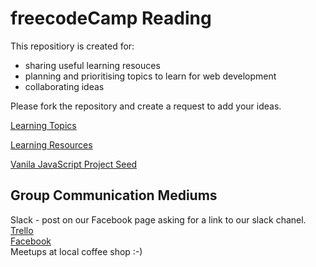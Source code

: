 # freecodeCamp Reading

This repositiory is created for:
  * sharing useful learning resouces
  * planning and prioritising topics to learn for web development
  * collaborating ideas 

   
Please fork the repository and create a request to add your ideas.  

[Learning Topics](https://github.com/ashB100/freecode-camp-reading/blob/master/topics.md)  
  
[Learning Resources](https://github.com/ashB100/freecode-camp-reading/blob/master/learning-resources.md)

[Vanila JavaScript Project Seed](https://github.com/ashB100/fcc-project-seed-vanillajs)

## Group Communication Mediums
Slack - post on our Facebook page asking for a link to our slack chanel.
[Trello](https://trello.com/b/iR6e0Ro9/freecodecamp-reading-group)  
[Facebook](https://www.facebook.com/groups/free.code.camp.reading)  
Meetups at local coffee shop :-)

